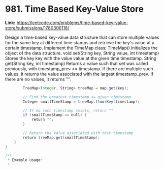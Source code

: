 # 981. Time Based Key-Value Store

**Link:** https://leetcode.com/problems/time-based-key-value-store/submissions/1780300118/

Design a time-based key-value data structure that can store multiple values for the same key at different time stamps and retrieve the key's value at a certain timestamp. Implement the TimeMap class: TimeMap() Initializes the object of the data structure. void set(String key, String value, int timestamp) Stores the key key with the value value at the given time timestamp. String get(String key, int timestamp) Returns a value such that set was called previously, with timestamp_prev <= timestamp. If there are multiple such values, it returns the value associated with the largest timestamp_prev. If there are no values, it returns "".

```java
        TreeMap<Integer, String> treeMap = map.get(key);

        // Find the greatest timestamp <= given timestamp
        Integer smallTimeStamp = treeMap.floorKey(timestamp);

        // If no such timestamp exists, return ""
        if (smallTimeStamp == null) {
            return "";
        }

        // Return the value associated with that timestamp
        return treeMap.get(smallTimeStamp);
    }
}

/**
 * Example usage:
 * 
```
